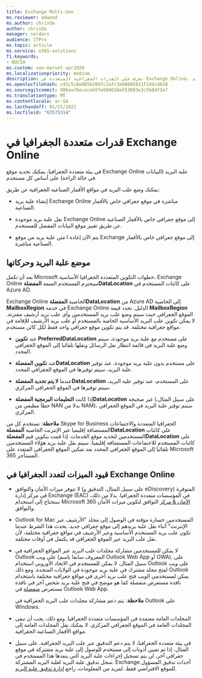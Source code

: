 ```yaml
---
title: Exchange Multi-Geo
ms.reviewer: adwood
ms.author: chrisda
author: chrisda
manager: serdars
audience: ITPro
ms.topic: article
ms.service: o365-solutions
f1.keywords:
- NOCSH
ms.custom: seo-marvel-apr2020
ms.localizationpriority: medium
description: تعرف على القدرات الجغرافية المتعددة في Exchange Online، مثل قيود الميزات وموضع علبة البريد.
ms.openlocfilehash: c45c5c8e8856206fc2afc3e08005821f24dcd028
ms.sourcegitcommit: 986ea76ecaceb5fe6b9616e553003e3c5b0df2e7
ms.translationtype: MT
ms.contentlocale: ar-SA
ms.lasthandoff: 01/25/2022
ms.locfileid: "63575314"
---
```

# <a name="multi-geo-capabilities-in-exchange-online"></a>قدرات متعددة الجغرافيا في Exchange Online

في بيئة متعددة الجغرافيا، يمكنك تحديد موقع Exchange Online علبة البريد (البيانات في حالة الراحة) على أساس كل مستخدم.

يمكنك وضع علب البريد في مواقع الأقمار الصناعية الجغرافية عن طريق:

- إنشاء علبة بريد Exchange Online مباشرة في موقع جغرافي خاص بالأقمار الصناعية.

- نقل علبة بريد موجودة Exchange Online إلى موقع جغرافي خاص بالأقمار الصناعية عن طريق تغيير موقع البيانات المفضل للمستخدم.

- يتم الآن إعادة ا متن علبة بريد من موقع Exchange إلى موقع جغرافي خاص بالأقمار الصناعية مباشرة.

## <a name="mailbox-placement-and-moves"></a>موضع علبة البريد وحركاتها

بعد أن تكمل Microsoft خطوات التكوين المتعددة الجغرافيا الأساسية، Exchange Online سيحترم المستخدم السمة **المفضلةDataLocation** على كائنات المستخدم في Azure AD.

Exchange Online الخاصية **المفضلةDataLocation** من Azure AD إلى الخاصية **MailboxRegion** في خدمة Exchange Online الدليل. تحدد قيمة **MailboxRegion** الموقع الجغرافي حيث سيتم وضع علب بريد المستخدمين وأي علب بريد أرشيف مقترنة. لا يمكن تكوين علب البريد الأساسية الخاصة بالمستخدم أو علب بريد الأرشيف للإقامة في مواقع جغرافية مختلفة. قد يتم تكوين موقع جغرافي واحد فقط لكل كائن مستخدم.

- عند **تكوين PreferredDataLocation** على مستخدم مع علبة بريد موجودة، سيتم وضع علبة البريد في قائمة انتظار نقل الرسائل ونقلها تلقائيا إلى الموقع الجغرافي المحدد.

- عند **تكوين المفضلةDataLocation** على مستخدم بدون علبة بريد موجودة، عند توفير علبة البريد، سيتم توفيرها في الموقع الجغرافي المحدد.

- عندما **لا يتم تحديد المفضلةDataLocation** على المستخدم، عند توفير علبة البريد، سيتم توفيرها في الموقع الجغرافي المركزي.

- إذا كانت **التعليمات البرمجية المفضلةDataLocation** غير صحيحة (على سبيل المثال، خطأ مطبعي من NAN بدلا من NAM)، سيتم توفير علبة البريد في الموقع الجغرافي المركزي.

**ملاحظة**: تستخدم كل من Skype for Business الجغرافيا المتعددة والاجتماعات المستضافة إقليميا عبر الإنترنت الخاصية **المفضلةDataLocation** على كائنات المستخدمين لتحديد موقع الخدمات. إذا قمت بتكوين قيم **المفضلةDataLocation** على كائنات المستخدم للاجتماعات المستضافة إقليميا، سيتم نقل علبة بريد هؤلاء المستخدمين تلقائيا إلى الموقع الجغرافي المحدد بعد تمكين الموقع الجغرافي المتعدد على Microsoft 365 المستأجر.

## <a name="feature-limitations-for-multi-geo-in-exchange-online"></a>قيود الميزات لتعدد الجغرافيا في Exchange Online

- لا تتوفر ميزات الأمان والتوافق (على سبيل المثال، التدقيق و eDiscovery) المتوفرة في مركز إدارة Exchange (EAC) في المؤسسات متعددة الجغرافيا. بدلا من ذلك، ستحتاج إلى استخدام Microsoft 365 [الأمان & مركز](https://support.office.com/article/7e696a40-b86b-4a20-afcc-559218b7b1b8) التوافق لتكوين ميزات الأمان والتوافق.

- Outlook for Mac المستخدمين خسارة مؤقتة في الوصول إلى مجلد "الأرشيف عبر الإنترنت" أثناء نقل علبة بريدهم إلى موقع جغرافي جديد. يحدث هذا الشرط عندما تكون علب بريد المستخدم الأساسية وعبر الأرشيف في مواقع جغرافية مختلفة، لأن نقل علب البريد عبر الموقع الجغرافي قد يكتمل في أوقات مختلفة.

- لا يمكن للمستخدمين مشاركة مجلدات *علب البريد* عبر المواقع الجغرافية في Outlook على ويب (المعروف سابقا باسم Outlook Web App أو OWA). على سبيل المثال، لا يمكن للمستخدم في الاتحاد الأوروبي استخدام Outlook على ويب لفتح مجلد مشترك في علبة بريد موجودة في الولايات المتحدة. ومع ذلك Outlook يمكن لمستخدمي الويب فتح علب بريد أخرى  في مواقع جغرافية مختلفة باستخدام نافذة مستعرض منفصلة كما هو موضح في فتح علبة بريد شخص آخر في نافذة مستعرض [منفصلة](https://support.office.com/article/A909AD30-E413-40B5-A487-0EA70B763081#__toc372210362) في Outlook Web App.

  **ملاحظة**: يتم دعم مشاركة مجلدات علب البريد الجغرافية في Outlook على Windows.

- المجلدات العامة معتمدة في المؤسسات متعددة الجغرافيا. ومع ذلك، يجب أن تبقى المجلدات العامة في الموقع الجغرافي المركزي. لا يمكنك نقل المجلدات العامة إلى مواقع الأقمار الصناعية الجغرافية.

- في بيئة متعددة الجغرافيا، لا يتم دعم التدقيق عبر علب البريد الجغرافية. على سبيل المثال، إذا تم تعيين أذونات إلى مستخدم للوصول إلى علبة بريد مشتركة في موقع جغرافي آخر، لن يتم تسجيل إجراءات علبة البريد التي ينفذها هذا المستخدم في سجل تدقيق علبة البريد لعلبة البريد المشتركة. Exchange أحداث تدقيق المسؤول للموقع الافتراضي فقط. لمزيد من المعلومات، راجع [إدارة تدقيق علبة البريد](../compliance/enable-mailbox-auditing.md).
